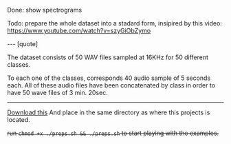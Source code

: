 Done:
show spectrograms

Todo:
prepare the whole dataset into a stadard form, insipired by this video:
https://www.youtube.com/watch?v=szyGiObZymo

--- [quote]

The dataset consists of 50 WAV files sampled at 16KHz for 50 different
classes.

To each one of the classes, corresponds 40 audio sample of 5 seconds each.
All of these audio files have been concatenated by class in order to have
50 wave files of 3 min. 20sec.

---

[Download this](https://www.kaggle.com/mmoreaux/environmental-sound-classification-50)
And place in the same directory as where this projects is located.


~~run `chmod +x ./preps.sh && ./preps.sh` to start playing with the examples.~~